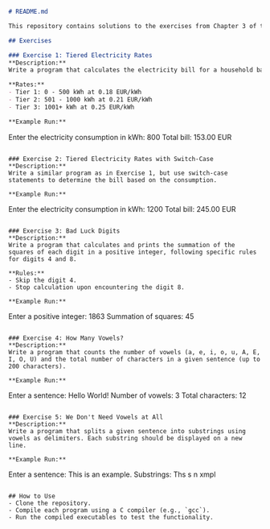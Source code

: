 ```markdown
# README.md

This repository contains solutions to the exercises from Chapter 3 of the CT60A2700 course. The tasks focus on tiered electricity rates, digit manipulation, vowel counting, and string handling in C.

## Exercises

### Exercise 1: Tiered Electricity Rates
**Description:**
Write a program that calculates the electricity bill for a household based on tiered electricity rates provided by the utility company. The program should print the total bill amount formatted to 2 decimal places.

**Rates:**
- Tier 1: 0 - 500 kWh at 0.18 EUR/kWh
- Tier 2: 501 - 1000 kWh at 0.21 EUR/kWh
- Tier 3: 1001+ kWh at 0.25 EUR/kWh

**Example Run:**
```
Enter the electricity consumption in kWh: 800
Total bill: 153.00 EUR
```

### Exercise 2: Tiered Electricity Rates with Switch-Case
**Description:**
Write a similar program as in Exercise 1, but use switch-case statements to determine the bill based on the consumption.

**Example Run:**
```
Enter the electricity consumption in kWh: 1200
Total bill: 245.00 EUR
```

### Exercise 3: Bad Luck Digits
**Description:**
Write a program that calculates and prints the summation of the squares of each digit in a positive integer, following specific rules for digits 4 and 8.

**Rules:**
- Skip the digit 4.
- Stop calculation upon encountering the digit 8.

**Example Run:**
```
Enter a positive integer: 1863
Summation of squares: 45
```

### Exercise 4: How Many Vowels?
**Description:**
Write a program that counts the number of vowels (a, e, i, o, u, A, E, I, O, U) and the total number of characters in a given sentence (up to 200 characters).

**Example Run:**
```
Enter a sentence: Hello World!
Number of vowels: 3
Total characters: 12
```

### Exercise 5: We Don't Need Vowels at All
**Description:**
Write a program that splits a given sentence into substrings using vowels as delimiters. Each substring should be displayed on a new line.

**Example Run:**
```
Enter a sentence: This is an example.
Substrings:
Ths 
s 
n 
xmpl
```

## How to Use
- Clone the repository.
- Compile each program using a C compiler (e.g., `gcc`).
- Run the compiled executables to test the functionality. 
```
